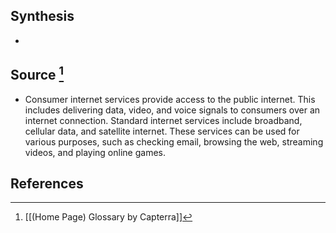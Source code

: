 ## Synthesis
- 
## Source [^1]
- Consumer internet services provide access to the public internet. This includes delivering data, video, and voice signals to consumers over an internet connection. Standard internet services include broadband, cellular data, and satellite internet. These services can be used for various purposes, such as checking email, browsing the web, streaming videos, and playing online games.
## References

[^1]: [[(Home Page) Glossary by Capterra]]